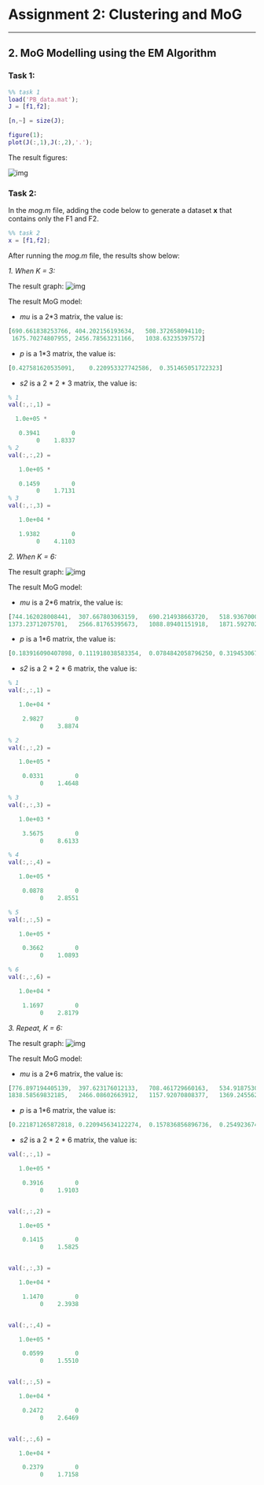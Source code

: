 # Assignment 2: Clustering and MoG

---

## 2. MoG Modelling using the EM Algorithm
### Task 1:
``` matlab
%% task 1
load('PB_data.mat');
J = [f1,f2];

[n,~] = size(J);

figure(1);
plot(J(:,1),J(:,2),'.');
```
The result figures:

![img](poltFigures.jpg)


### Task 2:
In the *mog.m* file, adding the code below to generate a dataset **x** that contains only the F1 and F2.
``` matlab
%% task 2
x = [f1,f2];
```

After running the *mog.m* file, the results show below:

*1. When K = 3:*

The result graph:
![img](1-1-2.jpg)

The result MoG model:

 - *mu* is a 2*3 matrix, the value is:
 ``` matlab
 [690.661838253766,	404.202156193634,	508.372658094110;
  1675.70274807955,	2456.78563231166,	1038.63235397572]
 ```
 - *p* is a 1*3 matrix, the value is:
 ``` matlab
 [0.427581620535091,	0.220953327742586,	0.351465051722323]
 ```
 - *s2* is a 2 * 2 * 3 matrix, the value is:
 ``` matlab
% 1
 val(:,:,1) =

   1.0e+05 *

    0.3941         0
         0    1.8337
% 2
 val(:,:,2) =

    1.0e+05 *

    0.1459         0
         0    1.7131
% 3
 val(:,:,3) =

    1.0e+04 *

    1.9382         0
         0    4.1103

 ```



*2. When K = 6:*

The result graph:
![img](1-1-3.jpg)

The result MoG model:
- *mu* is a 2*6 matrix, the value is:
``` matlab
[744.162028008441,	307.667803063159,	690.214938663720,	518.936700033178,	836.066392992784,	438.454558316017;
1373.23712075701,	2566.81765395673,	1088.89401151918,	1871.59270273412,	2120.55716547366,	945.419330479210]
```
- *p* is a 1*6 matrix, the value is:
``` matlab
[0.183916090407898,	0.111918038583354,	0.0784842058796250,	0.319453067282065,	0.0950378595991892,	0.211190738247869]
```
- *s2* is a 2 * 2 * 6 matrix, the value is:
``` matlab
% 1
val(:,:,1) =

   1.0e+04 *

    2.9827         0
         0    3.8874

% 2
val(:,:,2) =

   1.0e+05 *

    0.0331         0
         0    1.4648

% 3
val(:,:,3) =

   1.0e+03 *

    3.5675         0
         0    8.6133

% 4
val(:,:,4) =

   1.0e+05 *

    0.0878         0
         0    2.8551

% 5
val(:,:,5) =

   1.0e+05 *

    0.3662         0
         0    1.0893

% 6
val(:,:,6) =

   1.0e+04 *

    1.1697         0
         0    2.8179
```



*3. Repeat, K = 6:*

The result graph:
![img](1-1-4.jpg)

The result MoG model:
- *mu* is a 2*6 matrix, the value is:
``` matlab
[776.897194405139,	397.623176012133,	708.461729660163,	534.918753062421,	423.669314996141,	315.893562022206;
1838.58569832185,	2466.08602663912,	1157.92070808377,	1369.24556245440,	1055.76867779168,	838.149393127401]
```
- *p* is a 1*6 matrix, the value is:
``` matlab
[0.221871265872818,	0.220945634122274,	0.157836856896736,	0.254923674400326,	0.0859941755458271,	0.0584283931620178]
```
- *s2* is a 2 * 2 * 6 matrix, the value is:
``` matlab
val(:,:,1) =

   1.0e+05 *

    0.3916         0
         0    1.9103


val(:,:,2) =

   1.0e+05 *

    0.1415         0
         0    1.5825


val(:,:,3) =

   1.0e+04 *

    1.1470         0
         0    2.3938


val(:,:,4) =

   1.0e+05 *

    0.0599         0
         0    1.5510


val(:,:,5) =

   1.0e+04 *

    0.2472         0
         0    2.6469


val(:,:,6) =

   1.0e+04 *

    0.2379         0
         0    1.7158

```
